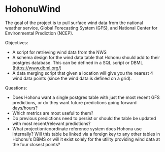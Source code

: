 # HohonuWind
The goal of the project is to pull surface wind data from the national weather service, Global Forecasting System (GFS), and National Center for Environmental Prediction (NCEP).

Objectives: 

- A script for retrieving wind data from the NWS
- A schema design for the wind data table that Hohonu should add to their postgres
database. This can be defined in a SQL script or DBML (https://www.dbml.org/)
- A data merging script that given a location will give you the nearest 4 wind data points
(since the wind data is defined on a grid).


Questions: 

- Does Hohonu want a single postgres table with just the most recent GFS predictions, or do they want future predictions going forward days/hours?
- Which metrics are most useful to them?
- Do previous predictions need to persist or should the table be updated with most recent/relevant predictions?
- What projection/coordinate reference system does Hohonu use internally? Will this table be linked via a foreign key to any other tables in Hohonu's DBMS or will it exist solely for the utility providing wind data at the four closest points?